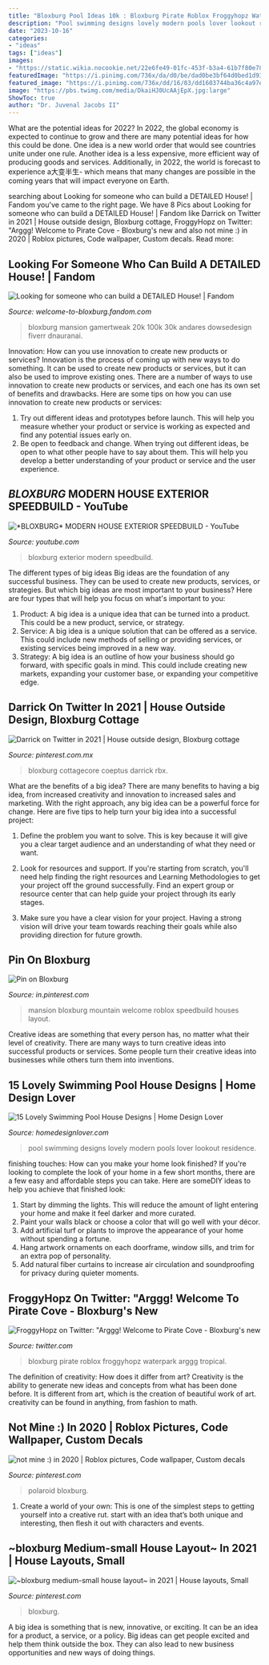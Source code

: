 ```yaml
---
title: "Bloxburg Pool Ideas 10k : Bloxburg Pirate Roblox Froggyhopz Waterpark Arggg Tropical"
description: "Pool swimming designs lovely modern pools lover lookout residence"
date: "2023-10-16"
categories:
- "ideas"
tags: ["ideas"]
images:
- "https://static.wikia.nocookie.net/22e6fe49-01fc-453f-b3a4-61b7f80e7888"
featuredImage: "https://i.pinimg.com/736x/da/d0/be/dad0be3bf64d0bed1d9359aa58f7788d.jpg"
featured_image: "https://i.pinimg.com/736x/dd/16/03/dd1603744ba36c4a97ec0e001104817b.jpg"
image: "https://pbs.twimg.com/media/DkaiHJ0UcAAjEpX.jpg:large"
ShowToc: true
author: "Dr. Juvenal Jacobs II"
---
```



What are the potential ideas for 2022?
In 2022, the global economy is expected to continue to grow and there are many potential ideas for how this could be done. One idea is a new world order that would see countries unite under one rule. Another idea is a less expensive, more efficient way of producing goods and services. Additionally, in 2022, the world is forecast to experience a大变半生- which means that many changes are possible in the coming years that will impact everyone on Earth.

	

		
searching about Looking for someone who can build a DETAILED House! | Fandom you've came to the right page. We have 8 Pics about Looking for someone who can build a DETAILED House! | Fandom like Darrick on Twitter in 2021 | House outside design, Bloxburg cottage, FroggyHopz on Twitter: &quot;Arggg! Welcome to Pirate Cove - Bloxburg&#039;s new and also not mine :) in 2020 | Roblox pictures, Code wallpaper, Custom decals. Read more:
		
    
## Looking For Someone Who Can Build A DETAILED House! | Fandom

<img loading=lazy src="https://static.wikia.nocookie.net/22e6fe49-01fc-453f-b3a4-61b7f80e7888" onerror="this.onerror=null;this.src='https://tse3.mm.bing.net/th?id=OIP.utCwCVrsr0mUNByeQucCrAHaEK&amp;pid=15.1';" alt="Looking for someone who can build a DETAILED House! | Fandom">

_Source: welcome-to-bloxburg.fandom.com_

>bloxburg mansion gamertweak 20k 100k 30k andares dowsedesign fiverr dnauranai. 

	

Innovation: How can you use innovation to create new products or services?
Innovation is the process of coming up with new ways to do something. It can be used to create new products or services, but it can also be used to improve existing ones. There are a number of ways to use innovation to create new products or services, and each one has its own set of benefits and drawbacks. Here are some tips on how you can use innovation to create new products or services: 
1. Try out different ideas and prototypes before launch. This will help you measure whether your product or service is working as expected and find any potential issues early on. 
2. Be open to feedback and change. When trying out different ideas, be open to what other people have to say about them. This will help you develop a better understanding of your product or service and the user experience. 

    
## *BLOXBURG* MODERN HOUSE EXTERIOR SPEEDBUILD - YouTube

<img loading=lazy src="https://i.ytimg.com/vi/cDEVGjeI94Q/maxresdefault.jpg" onerror="this.onerror=null;this.src='https://tse2.mm.bing.net/th?id=OIP.HCm2pZcqf-e9iNjlb7cetwHaEK&amp;pid=15.1';" alt="*BLOXBURG* MODERN HOUSE EXTERIOR SPEEDBUILD - YouTube">

_Source: youtube.com_

>bloxburg exterior modern speedbuild. 

	

The different types of big ideas
Big ideas are the foundation of any successful business. They can be used to create new products, services, or strategies. But which big ideas are most important to your business? Here are four types that will help you focus on what's important to you: 
1. Product: A big idea is a unique idea that can be turned into a product. This could be a new product, service, or strategy. 
2. Service: A big idea is a unique solution that can be offered as a service. This could include new methods of selling or providing services, or existing services being improved in a new way. 
3. Strategy: A big idea is an outline of how your business should go forward, with specific goals in mind. This could include creating new markets, expanding your customer base, or expanding your competitive edge.

    
## Darrick On Twitter In 2021 | House Outside Design, Bloxburg Cottage

<img loading=lazy src="https://i.pinimg.com/736x/dd/16/03/dd1603744ba36c4a97ec0e001104817b.jpg" onerror="this.onerror=null;this.src='https://tse4.mm.bing.net/th?id=OIP.BMiIqbBScCfLFvLUNAlLSwHaFl&amp;pid=15.1';" alt="Darrick on Twitter in 2021 | House outside design, Bloxburg cottage">

_Source: pinterest.com.mx_

>bloxburg cottagecore coeptus darrick rbx. 

	

What are the benefits of a big idea?
There are many benefits to having a big idea, from increased creativity and innovation to increased sales and marketing. With the right approach, any big idea can be a powerful force for change. Here are five tips to help turn your big idea into a successful project:
1. Define the problem you want to solve. This is key because it will give you a clear target audience and an understanding of what they need or want.

2. Look for resources and support. If you're starting from scratch, you'll need help finding the right resources and Learning Methodologies to get your project off the ground successfully. Find an expert group or resource center that can help guide your project through its early stages.

3. Make sure you have a clear vision for your project. Having a strong vision will drive your team towards reaching their goals while also providing direction for future growth.

    
## Pin On Bloxburg

<img loading=lazy src="https://i.pinimg.com/736x/dd/75/88/dd7588553d9f876129618fd41e939a07.jpg" onerror="this.onerror=null;this.src='https://tse1.mm.bing.net/th?id=OIP.8GCXOfHuxVMChbkTYFNsLQHaFj&amp;pid=15.1';" alt="Pin on Bloxburg">

_Source: in.pinterest.com_

>mansion bloxburg mountain welcome roblox speedbuild houses layout. 

	

Creative ideas are something that every person has, no matter what their level of creativity. There are many ways to turn creative ideas into successful products or services. Some people turn their creative ideas into businesses while others turn them into inventions.

    
## 15 Lovely Swimming Pool House Designs | Home Design Lover

<img loading=lazy src="https://homedesignlover.com/wp-content/uploads/2013/08/6-Bertram-Architects.jpg" onerror="this.onerror=null;this.src='https://tse2.mm.bing.net/th?id=OIP.RKtTs6pFfZKuxM9Vjus4_AHaFb&amp;pid=15.1';" alt="15 Lovely Swimming Pool House Designs | Home Design Lover">

_Source: homedesignlover.com_

>pool swimming designs lovely modern pools lover lookout residence. 

	

finishing touches: How can you make your home look finished?
If you're looking to complete the look of your home in a few short months, there are a few easy and affordable steps you can take. Here are someDIY ideas to help you achieve that finished look: 
1. Start by dimming the lights. This will reduce the amount of light entering your home and make it feel darker and more curated. 
2. Paint your walls black or choose a color that will go well with your décor. 
3. Add artificial turf or plants to improve the appearance of your home without spending a fortune. 
4. Hang artwork ornaments on each doorframe, window sills, and trim for an extra pop of personality. 
5. Add natural fiber curtains to increase air circulation and soundproofing for privacy during quieter moments.

    
## FroggyHopz On Twitter: &quot;Arggg! Welcome To Pirate Cove - Bloxburg&#039;s New

<img loading=lazy src="https://pbs.twimg.com/media/DkaiHJ0UcAAjEpX.jpg:large" onerror="this.onerror=null;this.src='https://tse1.mm.bing.net/th?id=OIP.fXTanUtLy-D93T3bFgRldAHaDw&amp;pid=15.1';" alt="FroggyHopz on Twitter: &quot;Arggg! Welcome to Pirate Cove - Bloxburg&#039;s new">

_Source: twitter.com_

>bloxburg pirate roblox froggyhopz waterpark arggg tropical. 

	

The definition of creativity: How does it differ from art?
Creativity is the ability to generate new ideas and concepts from what has been done before. It is different from art, which is the creation of beautiful work of art. creativity can be found in anything, from fashion to math.

    
## Not Mine :) In 2020 | Roblox Pictures, Code Wallpaper, Custom Decals

<img loading=lazy src="https://i.pinimg.com/736x/34/c7/53/34c753c3e2227a3730a76df43dea92ab.jpg" onerror="this.onerror=null;this.src='https://tse3.mm.bing.net/th?id=OIP.Jlvo1FajRAQPU6GLTUscLwHaHU&amp;pid=15.1';" alt="not mine :) in 2020 | Roblox pictures, Code wallpaper, Custom decals">

_Source: pinterest.com_

>polaroid bloxburg. 

	

1. Create a world of your own: This is one of the simplest steps to getting yourself into a creative rut. start with an idea that’s both unique and interesting, then flesh it out with characters and events.

    
## ~bloxburg Medium-small House Layout~ In 2021 | House Layouts, Small

<img loading=lazy src="https://i.pinimg.com/736x/da/d0/be/dad0be3bf64d0bed1d9359aa58f7788d.jpg" onerror="this.onerror=null;this.src='https://tse2.mm.bing.net/th?id=OIP.1uVA1b53gw8_9aIRfKCiEwHaL0&amp;pid=15.1';" alt="~bloxburg medium-small house layout~ in 2021 | House layouts, Small">

_Source: pinterest.com_

>bloxburg. 

	

A big idea is something that is new, innovative, or exciting. It can be an idea for a product, a service, or a policy. Big ideas can get people excited and help them think outside the box. They can also lead to new business opportunities and new ways of doing things.

